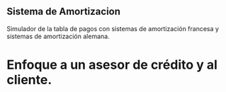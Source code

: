 ## Sistema de Amortizacion
Simulador de la tabla de pagos con sistemas de amortización francesa y sistemas de amortización alemana.
# Enfoque a un asesor de crédito y al cliente.
